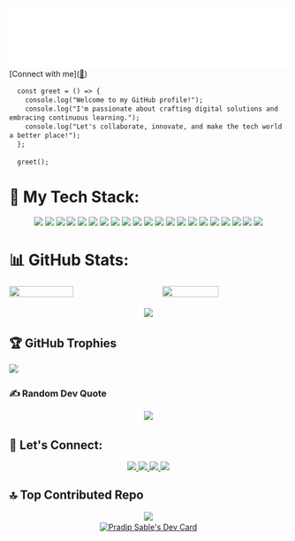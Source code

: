 <img src="./assets/profile-header.svg"></img>
[Connect with me](<a href="https://linktr.ee/pss.tech">🤝</a>)

```plaintext
  const greet = () => {
    console.log("Welcome to my GitHub profile!");
    console.log("I'm passionate about crafting digital solutions and embracing continuous learning.");
    console.log("Let's collaborate, innovate, and make the tech world a better place!");
  };

  greet();
```
# 🚀 My Tech Stack:

<div align="center">
<img src="https://img.shields.io/badge/react-%23323330.svg?style=for-the-badge&logo=react&logoColor=%#61DBFB">
<img src="https://img.shields.io/badge/javascript-%23323330.svg?style=for-the-badge&logo=javascript&logoColor=%23F7DF1E">
<img src="https://img.shields.io/badge/css3-%231572B6.svg?style=for-the-badge&logo=css3&logoColor=white">
<img src="https://img.shields.io/badge/html5-%23E34F26.svg?style=for-the-badge&logo=html5&logoColor=white">
<img src="https://img.shields.io/badge/python-3670A0?style=for-the-badge&logo=python&logoColor=ffdd54">
<img src="https://img.shields.io/badge/node.js-6DA55F?style=for-the-badge&logo=node.js&logoColor=white">
<img src="https://img.shields.io/badge/bootstrap-%23563D7C.svg?style=for-the-badge&logo=bootstrap&logoColor=white">
<img src="https://img.shields.io/badge/express.js-%23404d59.svg?style=for-the-badge&logo=express&logoColor=%2361DAFB">
<img src="https://img.shields.io/badge/tailwindcss-%2338B2AC.svg?style=for-the-badge&logo=tailwind-css&logoColor=white">
<img src="https://img.shields.io/badge/Semantic%20UI%20React-%2335BDB2.svg?style=for-the-badge&logo=SemanticUIReact&logoColor=white">
<img src="https://img.shields.io/badge/MongoDB-%234ea94b.svg?style=for-the-badge&logo=mongodb&logoColor=white">
<img src="https://img.shields.io/badge/mysql-%2300f.svg?style=for-the-badge&logo=mysql&logoColor=white">
<img src="https://img.shields.io/badge/figma-%23F24E1E.svg?style=for-the-badge&logo=figma&logoColor=white">
<img src="https://img.shields.io/badge/Postman-FF6C37?style=for-the-badge&logo=postman&logoColor=white">
<img src="https://img.shields.io/badge/kubernetes-%23326ce5.svg?style=for-the-badge&logo=kubernetes&logoColor=white">
<img src="https://img.shields.io/badge/firebase-%23039BE5.svg?style=for-the-badge&logo=firebase">
<img src="https://img.shields.io/badge/Google%20Cloud-%234285F4.svg?style=for-the-badge&logo=google-cloud&logoColor=white">
<img src="https://img.shields.io/badge/heroku-%23430098.svg?style=for-the-badge&logo=heroku&logoColor=white">
<img src="https://img.shields.io/badge/netlify-%23000000.svg?style=for-the-badge&logo=netlify&logoColor=#00C7B7">
<img src="https://img.shields.io/badge/vercel-%23000000.svg?style=for-the-badge&logo=vercel&logoColor=white">
<img src="https://img.shields.io/badge/markdown-%23000000.svg?style=for-the-badge&logo=markdown&logoColor=white">
</div>

# 📊 GitHub Stats:

<div style="display: flex; justify-content: space-between; align-items: flex-start;">
    <img src="https://github-readme-stats.vercel.app/api?username=PradipSable07&theme=nord&hide_border=true&include_all_commits=false&count_private=false" width="48%" height="55%">
    <img src="https://github-readme-stats.vercel.app/api/top-langs/?username=PradipSable07&theme=nord&hide_border=true&include_all_commits=false&count_private=false&layout=compact" width="45%" height="50%">
</div>
</br>

<div align="center">
<img src="https://github-readme-streak-stats.herokuapp.com/?user=PradipSable07&theme=nord&hide_border=true&width=750&height=750">
</div>


## 🏆 GitHub Trophies

![](https://github-profile-trophy.vercel.app/?username=PradipSable07&theme=nord&no-frame=true&no-bg=false&margin-w=4&margin-h=4&)

### ✍️ Random Dev Quote
<div align="center">
<img src="https://quotes-github-readme.vercel.app/api?type=horizontal&theme=nord">
</div>

## 🤝 Let's Connect:
<div align="center">
<a href="https://discord.gg/https://discord.gg/xJfpaCfMfK">
		<img src="https://img.shields.io/badge/Discord-%237289DA.svg?logo=discord&logoColor=white" /> 
	</a> 
  <a href="https://linkedin.com/in/pradip-sable07">
		<img src="https://img.shields.io/badge/LinkedIn-%230077B5.svg?logo=linkedin&logoColor=white" /> 
	</a> <a href="https://medium.com/@@pradipsable07">
		<img src="https://img.shields.io/badge/Medium-12100E?logo=medium&logoColor=white" /> 
	</a> <a href="https://twitter.com/PradipSable07">
		<img src="https://img.shields.io/badge/Twitter-%231DA1F2.svg?logo=Twitter&logoColor=white" /> 
	</a> 
</div>

## 🔝 Top Contributed Repo
<div align="center">
<img src="https://github-contributor-stats.vercel.app/api?username=PradipSable07&limit=5&theme=nord&combine_all_yearly_contributions=true&hide_border=true&align_content=center" /> 
</div>
</hr>
<div align="center">
	<a href="https://app.daily.dev/pradip_sable"><img src="https://api.daily.dev/devcards/v2/dJXv7DTWJa4m2Hj7zsdF4.png?r=o6m&type=wide" width="652" alt="Pradip Sable's Dev Card"/></a>
</div>
